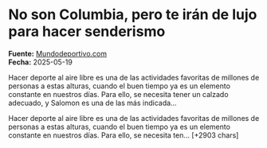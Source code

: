 # No son Columbia, pero te irán de lujo para hacer senderismo

**Fuente:** [Mundodeportivo.com](https://www.mundodeportivo.com/elrecomendador/zapatillas/20250519/1002467502/son-columbia-te-iran-lujo-senderismo-zapatillas-salomon-descuento-41-adoran-todos-montanistas.html)  
**Fecha:** 2025-05-19

Hacer deporte al aire libre es una de las actividades favoritas de millones de personas a estas alturas, cuando el buen tiempo ya es un elemento constante en nuestros días. Para ello, se necesita tener un calzado adecuado, y Salomon es una de las más indicada…

Hacer deporte al aire libre es una de las actividades favoritas de millones de personas a estas alturas, cuando el buen tiempo ya es un elemento constante en nuestros días. Para ello, se necesita ten… [+2903 chars]
